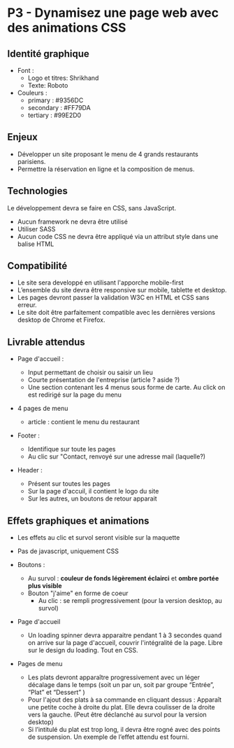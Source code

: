 # P3 - Dynamisez une page web avec des animations CSS

## Identité graphique

- Font : 
    - Logo et titres: Shrikhand
    - Texte: Roboto
- Couleurs :
    - primary : #9356DC
    - secondary : #FF79DA
    - tertiary : #99E2D0


## Enjeux

- Développer un site proposant le menu de 4 grands restaurants parisiens.
- Permettre la réservation en ligne et la composition de menus.


## Technologies

Le développement devra se faire en CSS, sans JavaScript.
- Aucun framework ne devra être utilisé
- Utiliser SASS
- Aucun code CSS ne devra être appliqué via un attribut style dans une balise HTML


## Compatibilité

- Le site sera developpé en utilisant l'apporche mobile-first
- L’ensemble du site devra être responsive sur mobile, tablette et desktop.
- Les pages devront passer la validation W3C en HTML et CSS sans erreur.
- Le site doit être parfaitement compatible avec les dernières versions desktop de Chrome et Firefox.


## Livrable attendus

- Page d'accueil : 
    - Input permettant de choisir ou saisir un lieu
    - Courte présentation de l'entreprise (article ? aside ?)
    - Une section contenant les 4 menus sous forme de carte. Au click on est redirigé sur la page du menu
- 4 pages de menu
    - article : contient le menu du restaurant

- Footer : 
    - Identifique sur toute les pages
    - Au clic sur "Contact, renvoyé sur une adresse mail (laquelle?)

- Header :
    - Présent sur toutes les pages
    - Sur la page d'accuil, il contient le logo du site
    - Sur les autres, un boutons de retour apparait

## Effets graphiques et animations

- Les effets au clic et survol seront visible sur la maquette
- Pas de javascript, uniquement CSS

- Boutons :
    - Au survol : **couleur de fonds légèrement éclairci** et **ombre portée plus visible**
    - Bouton "j'aime" en forme de coeur
        - Au clic : se rempli progressivement (pour la version desktop, au survol)

- Page d'accueil
    - Un loading spinner devra apparaitre pendant 1 à 3 secondes quand on arrive sur la page d'accueil, couvrir l'intégralité de la page. Libre sur le design du loading. Tout en CSS.

- Pages de menu
    - Les plats devront apparaître progressivement avec un léger décalage dans le temps (soit un par un, soit par groupe “Entrée”, “Plat” et “Dessert” )
    - Pour l'ajout des plats à sa commande en cliquant dessus : Apparaît une petite coche à droite du plat. Elle devra coulisser de la droite vers la gauche. (Peut être déclanché au survol pour la version desktop)
    - Si l’intitulé du plat est trop long, il devra être rogné avec des points de suspension. Un exemple de l’effet attendu est fourni.

